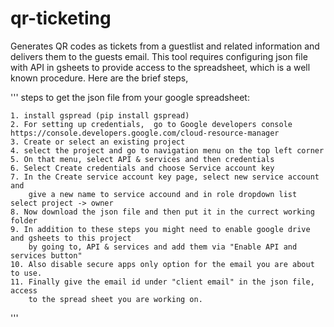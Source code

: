 # qr-ticketing

Generates QR codes as tickets from a guestlist and related information and delivers them to the guests email. This tool requires configuring json file with API in gsheets to provide access to the spreadsheet, which is a well known procedure. Here are the brief steps,

'''
steps to get the json file from your google spreadsheet:
    
    1. install gspread (pip install gspread)
    2. For setting up credentials,  go to Google developers console
    https://console.developers.google.com/cloud-resource-manager
    3. Create or select an existing project
    4. select the project and go to navigation menu on the top left corner
    5. On that menu, select API & services and then credentials
    6. Select Create credentials and choose Service account key
    7. In the Create service account key page, select new service account and
        give a new name to service accound and in role dropdown list select project -> owner
    8. Now download the json file and then put it in the currect working folder
    9. In addition to these steps you might need to enable google drive and gsheets to this project
        by going to, API & services and add them via "Enable API and services button"
    10. Also disable secure apps only option for the email you are about to use.
    11. Finally give the email id under "client email" in the json file, access 
        to the spread sheet you are working on.
'''
